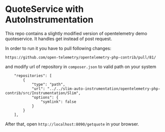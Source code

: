 # QuoteService with AutoInstrumentation

This repo contains a slightly modified version of opentelemetry demo quoteservice.
It handles get instead of post request.

In order to run it you have to pull following changes:

`https://github.com/open-telemetry/opentelemetry-php-contrib/pull/81/`

and modify url of repository in `composer.json` to valid path on your system

```
    "repositories": [
        {
            "type": "path",
            "url": "../../slim-auto-instrumentation/opentelemetry-php-contrib/src/Instrumentation/Slim",
            "options": {
                "symlink": false
            }
        }
    ],
```


After that, open `http://localhost:8090/getquote` in your browser.


